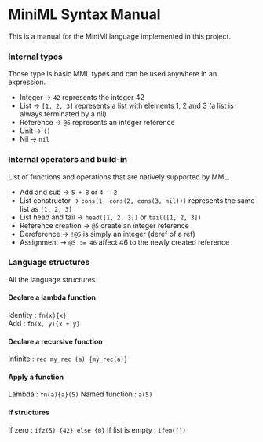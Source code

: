 # MiniML Syntax Manual

This is a manual for the MiniMl language implemented in this project.

### Internal types

Those type is basic MML types and can be used anywhere in an expression.

* Integer -> `42` represents the integer 42
* List -> `[1, 2, 3]` represents a list with elements 1, 2 and 3 (a list is always terminated by a nil)
* Reference -> `@5` represents an integer reference
* Unit -> `()`
* Nil -> `nil`

### Internal operators and build-in

List of functions and operations that are natively supported by MML.

* Add and sub -> `5 + 8` or `4 - 2`
* List constructor -> `cons(1, cons(2, cons(3, nil)))` represents the same list as `[1, 2, 3]`
* List head and tail -> `head([1, 2, 3])` or `tail([1, 2, 3])`
* Reference creation -> `@5` create an integer reference
* Dereference -> `!@5` is simply an integer (deref of a ref)
* Assignment -> `@5 := 46` affect 46 to the newly created reference

### Language structures

All the language structures

#### Declare a lambda function

Identity : `fn(x){x}` \
Add : `fn(x, y){x + y}`

#### Declare a recursive function

Infinite : `rec my_rec (a) {my_rec(a)}`

#### Apply a function

Lambda : `fn(a){a}(5)`
Named function : `a(5)`

#### If structures

If zero : `ifz(5) {42} else {0}`
If list is empty : `ifem([])`
